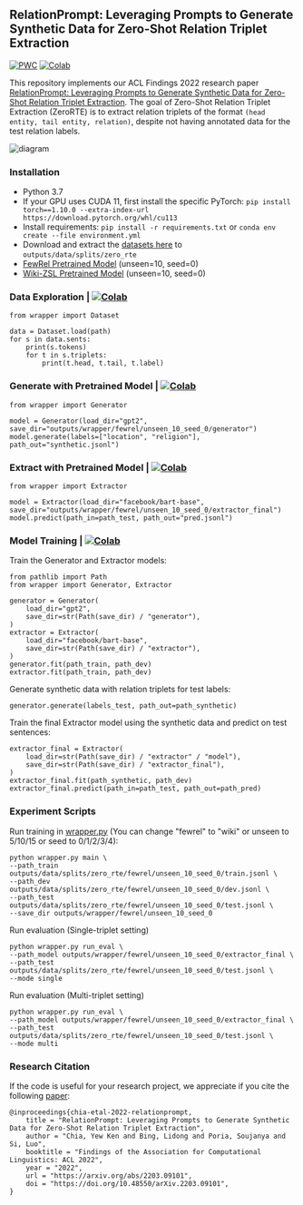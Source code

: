 ## RelationPrompt: Leveraging Prompts to Generate Synthetic Data for Zero-Shot Relation Triplet Extraction

[![PWC](https://img.shields.io/badge/PapersWithCode-Benchmark-%232cafb1)](https://paperswithcode.com/paper/relationprompt-leveraging-prompts-to-generate)
[![Colab](https://img.shields.io/badge/Colab-Code%20Demo-%23fe9f00)](https://colab.research.google.com/drive/18lrKD30kxEUolQ61o5nzUJM0rvWgpbFK?usp=sharing)

This repository implements our ACL Findings 2022 research paper [RelationPrompt: Leveraging Prompts to Generate Synthetic Data for Zero-Shot Relation Triplet Extraction](https://doi.org/10.48550/arXiv.2203.09101). 
The goal of Zero-Shot Relation Triplet Extraction (ZeroRTE) is to extract relation triplets of the format `(head entity, tail entity, relation)`, despite not having annotated data for the test relation labels.

![diagram](https://github.com/declare-lab/RelationPrompt/releases/download/v1.0.0/diagram.png)

### Installation

- Python 3.7
- If your GPU uses CUDA 11, first install the specific PyTorch: `pip install torch==1.10.0 --extra-index-url https://download.pytorch.org/whl/cu113`
- Install requirements: `pip install -r requirements.txt` or `conda env create --file environment.yml`
- Download and extract the [datasets here](https://github.com/declare-lab/RelationPrompt/releases/download/v1.0.0/zero_rte_data.zip) to `outputs/data/splits/zero_rte`
- [FewRel Pretrained Model](https://github.com/declare-lab/RelationPrompt/releases/download/v1.0.0/model_fewrel_unseen_10_seed_0.tar) (unseen=10, seed=0)
- [Wiki-ZSL Pretrained Model](https://github.com/declare-lab/RelationPrompt/releases/download/v1.0.0/model_wiki_unseen_10_seed_0.tar) (unseen=10, seed=0)


### Data Exploration | [![Colab](https://img.shields.io/badge/Colab-Code%20Demo-%23fe9f00)](https://colab.research.google.com/drive/18lrKD30kxEUolQ61o5nzUJM0rvWgpbFK#scrollTo=vw3NlKDddMIP&line=2&uniqifier=1)

```
from wrapper import Dataset

data = Dataset.load(path)
for s in data.sents:
    print(s.tokens)
    for t in s.triplets:
        print(t.head, t.tail, t.label)
```

### Generate with Pretrained Model | [![Colab](https://img.shields.io/badge/Colab-Code%20Demo-%23fe9f00)](https://colab.research.google.com/drive/18lrKD30kxEUolQ61o5nzUJM0rvWgpbFK#scrollTo=tUFis82oGUAS&line=1&uniqifier=1)

```
from wrapper import Generator

model = Generator(load_dir="gpt2", save_dir="outputs/wrapper/fewrel/unseen_10_seed_0/generator")
model.generate(labels=["location", "religion"], path_out="synthetic.jsonl")
```

### Extract with Pretrained Model | [![Colab](https://img.shields.io/badge/Colab-Code%20Demo-%23fe9f00)](https://colab.research.google.com/drive/18lrKD30kxEUolQ61o5nzUJM0rvWgpbFK#scrollTo=eGxP3vVmID9W&line=1&uniqifier=1)

```
from wrapper import Extractor

model = Extractor(load_dir="facebook/bart-base", save_dir="outputs/wrapper/fewrel/unseen_10_seed_0/extractor_final")
model.predict(path_in=path_test, path_out="pred.jsonl")
```

### Model Training | [![Colab](https://img.shields.io/badge/Colab-Code%20Demo-%23fe9f00)](https://colab.research.google.com/drive/18lrKD30kxEUolQ61o5nzUJM0rvWgpbFK#scrollTo=qi5PAW5ocjfj&line=1&uniqifier=1)

Train the Generator and Extractor models:
```
from pathlib import Path
from wrapper import Generator, Extractor

generator = Generator(
    load_dir="gpt2",
    save_dir=str(Path(save_dir) / "generator"),
)
extractor = Extractor(
    load_dir="facebook/bart-base",
    save_dir=str(Path(save_dir) / "extractor"),
)
generator.fit(path_train, path_dev)
extractor.fit(path_train, path_dev)
```

Generate synthetic data with relation triplets for test labels:
```
generator.generate(labels_test, path_out=path_synthetic)
```

Train the final Extractor model using the synthetic data and predict on test sentences:
```
extractor_final = Extractor(
    load_dir=str(Path(save_dir) / "extractor" / "model"),
    save_dir=str(Path(save_dir) / "extractor_final"),
)
extractor_final.fit(path_synthetic, path_dev)
extractor_final.predict(path_in=path_test, path_out=path_pred)
```

### Experiment Scripts

Run training in [wrapper.py](https://github.com/declare-lab/RelationPrompt/blob/783f33c301813368a5a6e3bdbbe50c47df7647bf/wrapper.py#L370) (You can change "fewrel" to "wiki" or unseen to 5/10/15 or seed to 0/1/2/3/4):
```
python wrapper.py main \
--path_train outputs/data/splits/zero_rte/fewrel/unseen_10_seed_0/train.jsonl \                                       
--path_dev outputs/data/splits/zero_rte/fewrel/unseen_10_seed_0/dev.jsonl \                                           
--path_test outputs/data/splits/zero_rte/fewrel/unseen_10_seed_0/test.jsonl \                                         
--save_dir outputs/wrapper/fewrel/unseen_10_seed_0   
```

Run evaluation (Single-triplet setting)
```
python wrapper.py run_eval \                                                                                               
--path_model outputs/wrapper/fewrel/unseen_10_seed_0/extractor_final \                                                  
--path_test outputs/data/splits/zero_rte/fewrel/unseen_10_seed_0/test.jsonl \
--mode single
```

Run evaluation (Multi-triplet setting)
```
python wrapper.py run_eval \                                                                                               
--path_model outputs/wrapper/fewrel/unseen_10_seed_0/extractor_final \                                                  
--path_test outputs/data/splits/zero_rte/fewrel/unseen_10_seed_0/test.jsonl \
--mode multi
```

### Research Citation
If the code is useful for your research project, we appreciate if you cite the following [paper](https://arxiv.org/abs/2203.09101):
```
@inproceedings{chia-etal-2022-relationprompt,
    title = "RelationPrompt: Leveraging Prompts to Generate Synthetic Data for Zero-Shot Relation Triplet Extraction",
    author = "Chia, Yew Ken and Bing, Lidong and Poria, Soujanya and Si, Luo",
    booktitle = "Findings of the Association for Computational Linguistics: ACL 2022",
    year = "2022",
    url = "https://arxiv.org/abs/2203.09101",
    doi = "https://doi.org/10.48550/arXiv.2203.09101",
}
```
